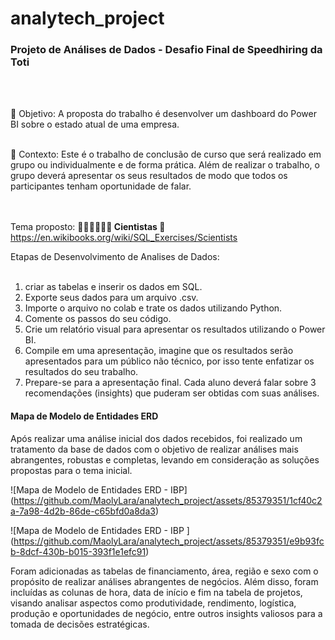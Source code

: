 # analytech_project
<h3>Projeto de Análises de Dados - Desafio Final de Speedhiring da Toti </h3><br><br>

🎯 Objetivo: A proposta do trabalho é desenvolver um dashboard do Power BI sobre o estado atual de uma empresa. <br><br>

📍 Contexto: Este é o trabalho de conclusão de curso que será realizado em grupo ou individualmente e de forma prática. Além de realizar o trabalho, o grupo deverá apresentar os seus resultados de modo que todos os participantes tenham oportunidade de falar.<br><br><br>

Tema proposto: <strong>👩🏻‍🔬👨🏻‍🔬 Cientistas </strong> 🔗 https://en.wikibooks.org/wiki/SQL_Exercises/Scientists

Etapas de Desenvolvimento de Analises de Dados: <br><br>

1. criar as tabelas e inserir os dados em SQL.
2. Exporte seus dados para um arquivo .csv.
3. Importe o arquivo no colab e trate os dados utilizando Python.
4. Comente os passos do seu código.
5. Crie um relatório visual para apresentar os resultados utilizando o Power BI.
6. Compile em uma apresentação, imagine que os resultados serão apresentados para
um público não técnico, por isso tente enfatizar os resultados do seu trabalho.
7. Prepare-se para a apresentação final. Cada aluno deverá falar sobre 3
recomendações (insights) que puderam ser obtidas com suas análises.

<h4>Mapa de Modelo de Entidades ERD </h4>

Após realizar uma análise inicial dos dados recebidos, foi realizado um tratamento da base de dados com o objetivo de realizar análises mais abrangentes, robustas e completas, levando em consideração as soluções propostas para o tema inicial.

![Mapa de Modelo de Entidades ERD - IBP] (https://github.com/MaolyLara/analytech_project/assets/85379351/1cf40c2a-7a98-4d2b-86de-c65bfd0a8da3)

![Mapa de Modelo de Entidades ERD - IBP ] (https://github.com/MaolyLara/analytech_project/assets/85379351/e9b93fcb-8dcf-430b-b015-393f1e1efc91)

Foram adicionadas as tabelas de financiamento, área, região e sexo com o propósito de realizar análises abrangentes de negócios. Além disso, foram incluídas as colunas de hora, data de início e fim na tabela de projetos, visando analisar aspectos como produtividade, rendimento, logística, produção e oportunidades de negócio, entre outros insights valiosos para a tomada de decisões estratégicas.




